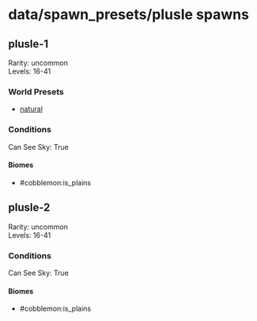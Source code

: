 # data/spawn_presets/plusle spawns  
  
## plusle-1  
Rarity: uncommon  
Levels: 16-41  
  
### World Presets  
* [natural](/data/world_presets/natural.md)  
  
### Conditions  
Can See Sky: True  
  
#### Biomes  
  * #cobblemon:is_plains
  
  
## plusle-2  
Rarity: uncommon  
Levels: 16-41  
  
### Conditions  
Can See Sky: True  
  
#### Biomes  
  * #cobblemon:is_plains
  
